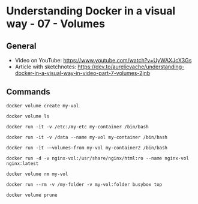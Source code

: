 # Understanding Docker in a visual way - 07 - Volumes

## General

* Video on YouTube: https://www.youtube.com/watch?v=UyWAXJcX3Gs
* Article with sketchnotes: https://dev.to/aurelievache/understanding-docker-in-a-visual-way-in-video-part-7-volumes-2jnb

## Commands

```
docker volume create my-vol 

docker volume ls

docker run -it -v /etc:/my-etc my-container /bin/bash

docker run -it -v /data --name my-vol my-container /bin/bash

docker run -it -—volumes-from my-vol my-container2 /bin/bash 

docker run -d -v nginx-vol:/usr/share/nginx/html:ro --name nginx-vol nginx:latest

docker volume rm my-vol

docker run --rm -v /my-folder -v my-vol:folder busybox top

docker volume prune
```

